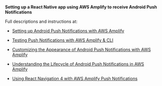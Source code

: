 **Setting up a React Native app using AWS Amplify to receive Android Push Notifications**

Full descriptions and instructions at: 

- [Setting up Android Push Notifications with AWS Amplify](https://medium.com/@dantasfiles/setting-up-android-push-notifications-with-aws-amplify-e6334c6356d8)

- [Testing Push Notifications with AWS Amplify & CLI](https://medium.com/@dantasfiles/testing-push-notifications-with-aws-amplify-9126bd621d3a)

- [Customizing the Appearance of Android Push Notifications with AWS Amplify](https://medium.com/@dantasfiles/customizing-the-appearance-of-android-push-notifications-with-aws-amplify-aa684fbfe740)

- [Understanding the Lifecycle of Android Push Notifications in AWS Amplify](https://medium.com/@dantasfiles/understanding-the-android-push-notification-configuration-functions-in-aws-amplify-ab97d71e048c)

- [Using React Navigation 4 with AWS Amplify Push Notifications](https://medium.com/@dantasfiles/using-react-navigation-with-aws-amplify-push-notifications-d6683641922f)
